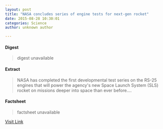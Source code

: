 ```yaml
---
layout: post
title: "NASA concludes series of engine tests for next-gen rocket"
date: 2015-08-28 10:30:01
categories: Science
author: unknown author

---
```



#### Digest
>digest unavailable

#### Extract
>NASA has completed the first developmental test series on the RS-25 engines that will power the agency's new Space Launch System (SLS) rocket on missions deeper into space than ever before....

#### Factsheet
>factsheet unavailable

[Visit Link](http://phys.org/news/2015-08-nasa-series-next-gen-rocket.html)



